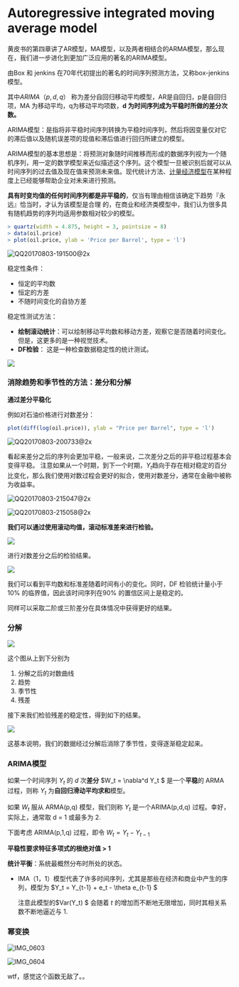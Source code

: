 # Autoregressive  integrated moving average model

黄皮书的第四章讲了AR模型，MA模型，以及两者相结合的ARMA模型，那么现在，我们进一步进化到更加广泛应用的著名的ARIMA模型。

由Box 和 jenkins 在70年代初提出的著名的时间序列预测方法，又称box-jenkins模型。

其中$ARIMA（p,d,q）$ 称为差分自回归移动平均模型，AR是自回归，p是自回归项，MA 为移动平均，q为移动平均项数，**d 为时间序列成为平稳时所做的差分次数。**

ARIMA模型：是指将非平稳时间序列转换为平稳时间序列，然后将因变量仅对它的滞后值以及随机误差项的现值和滞后值进行回归所建立的模型。

ARIMA模型的基本思想是：将预测对象随时间推移而形成的数据序列视为一个随机序列，用一定的数学模型来近似描述这个序列。这个模型一旦被识别后就可以从时间序列的过去值及现在值来预测未来值。现代统计方法、[计量经济模型](https://baike.baidu.com/item/%E8%AE%A1%E9%87%8F%E7%BB%8F%E6%B5%8E%E6%A8%A1%E5%9E%8B)在某种程度上已经能够帮助企业对未来进行预测。

**具有时变均值的任何时间序列都是非平稳的**，仅当有理由相信该确定下趋势『永远』恰当时，才认为该模型是合理 的，在商业和经济类模型中，我们认为很多具有随机趋势的序列均适用参数相对较少的模型。

```R
> quartz(width = 4.875, height = 3, pointsize = 8)
> data(oil.price)
> plot(oil.price, ylab = 'Price per Barrel', type = 'l')
```

![QQ20170803-191500@2x](../../QQ20170803-191500@2x.png)

稳定性条件：

- 恒定的平均数
- 恒定的方差
- 不随时间变化的自协方差

稳定性测试方法：

- **绘制滚动统计**：可以绘制移动平均数和移动方差，观察它是否随着时间变化。但是，这更多的是一种视觉技术。
- **DF检验**： 这是一种检查数据稳定性的统计测试。

![](http://upload-images.jianshu.io/upload_images/2080959-f073c0236f66c05f.png?imageMogr2/auto-orient/strip%7CimageView2/2/w/1240)

### **消除趋势和季节性的方法：差分和分解**

**通过差分平稳化**

例如对石油价格进行对数差分：

```R
plot(diff(log(oil.price)), ylab = "Price per Barrel", type = 'l')
```

![QQ20170803-200733@2x](../../QQ20170803-200733@2x.png)

看起来差分之后的序列会更加平稳，一般来说，二次差分之后的非平稳过程基本会变得平稳。
注意如果从一个时期，到下一个时期，$Y_t​$ 趋向于存在相对稳定的百分比变化，那么我们使用对数过程会更好的拟合，使用对数差分，通常在金融中被称为收益率。

![QQ20170803-215047@2x](../../QQ20170803-215047@2x.png)

![QQ20170803-215058@2x](../../QQ20170803-215058@2x.png)

**我们可以通过使用滚动均值，滚动标准差来进行检验。**

![](http://upload-images.jianshu.io/upload_images/2080959-f073c0236f66c05f.png?imageMogr2/auto-orient/strip%7CimageView2/2/w/1240)

进行对数差分之后的检验结果。

![](http://upload-images.jianshu.io/upload_images/2080959-e985cdefb34b7716.png?imageMogr2/auto-orient/strip%7CimageView2/2/w/1240)

我们可以看到平均数和标准差随着时间有小的变化。同时，DF 检验统计量小于 10% 的临界值，因此该时间序列在90% 的置信区间上是稳定的。

同样可以采取二阶或三阶差分在具体情况中获得更好的结果。

### 分解

![](http://upload-images.jianshu.io/upload_images/2080959-0567414743cbb7a6.png?imageMogr2/auto-orient/strip%7CimageView2/2/w/1240)

这个图从上到下分别为

1. 分解之后的对数曲线
2. 趋势
3. 季节性
4. 残差

接下来我们检验残差的稳定性，得到如下的结果。

![](http://upload-images.jianshu.io/upload_images/2080959-7dc4cfe06876ab89.png?imageMogr2/auto-orient/strip%7CimageView2/2/w/1240)

这基本说明，我们的数据经过分解后消除了季节性，变得逐渐稳定起来。

### ARIMA模型

如果一个时间序列 ${Y_t}$ 的 $d$ 次**差分** $W_t = \nabla^d Y_t $ 是一个**平稳**的 ARMA 过程，则称 ${Y_t}$ 为**自回归滑动平均求和**模型。

如果 $W_t$ 服从 ARMA(p,q) 模型，我们则称 $Y_t$ 是一个ARIMA(p,d,q) 过程。幸好，实际上，通常取 d = 1 或最多为 2.

下面考虑 ARIMA(p,1,q) 过程，即令 $W_t = Y_t - Y_{t - 1}$

**平稳性要求特征多项式的根绝对值  > 1**

**统计平衡**：系统最概然分布时所处的状态。

- IMA（1，1）模型代表了许多时间序列，尤其是那些在经济和商业中产生的序列，模型为 $Y_t = Y_{t-1} + e_t - \theta e_{t-1} $

  注意此模型的$Var(Y_t) $ 会随着 $t$ 的增加而不断地无限增加，同时其相关系数不断地逼近与 1.

### **幂变换**

![IMG_0603](../../../Downloads/IMG_0603.JPG)

![IMG_0604](../../../Downloads/IMG_0604.JPG)

wtf，感觉这个函数无敌了。。







